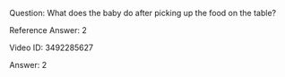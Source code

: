 Question: What does the baby do after picking up the food on the table?

Reference Answer: 2

Video ID: 3492285627

Answer: 2

